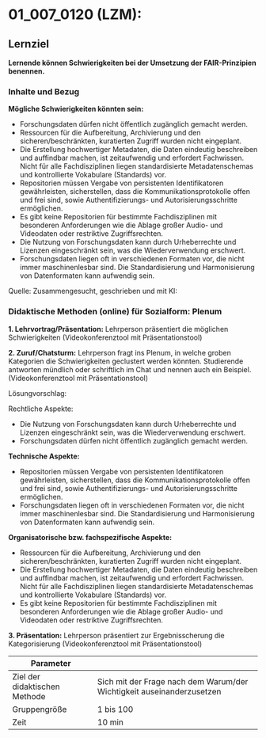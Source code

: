 <!--
author: Anne Voigt
email:    
version:  v1
language: DE
icon:     
link:     
comment:  OER.net FDM-Basiskurs
-->

# 01_007_0120 (LZM): 

## Lernziel

**Lernende können Schwierigkeiten bei der Umsetzung der FAIR-Prinzipien benennen.**

### Inhalte und Bezug 

**Mögliche Schwierigkeiten könnten sein:** 

* Forschungsdaten dürfen nicht öffentlich zugänglich gemacht werden. 
* Ressourcen für die Aufbereitung, Archivierung und den sicheren/beschränkten, kuratierten Zugriff wurden nicht eingeplant. 
* Die Erstellung hochwertiger Metadaten, die Daten eindeutig beschreiben und auffindbar machen, ist zeitaufwendig und erfordert Fachwissen. Nicht für alle Fachdisziplinen liegen standardisierte Metadatenschemas und kontrollierte Vokabulare (Standards) vor. 
* Repositorien müssen Vergabe von persistenten Identifikatoren gewährleisten, sicherstellen, dass die Kommunikationsprotokolle offen und frei sind, sowie Authentifizierungs- und Autorisierungsschritte ermöglichen. 
* Es gibt keine Repositorien für bestimmte Fachdisziplinen mit besonderen Anforderungen wie die Ablage großer Audio- und Videodaten oder restriktive Zugriffsrechten. 
*  Die Nutzung von Forschungsdaten kann durch Urheberrechte und Lizenzen eingeschränkt sein, was die Wiederverwendung erschwert. 
* Forschungsdaten liegen oft in verschiedenen Formaten vor, die nicht immer maschinenlesbar sind. Die Standardisierung und Harmonisierung von Datenformaten kann aufwendig sein. 

Quelle: Zusammengesucht, geschrieben und mit KI:


### Didaktische Methoden (online) für Sozialform: Plenum
**1. Lehrvortrag/Präsentation:** Lehrperson präsentiert die möglichen Schwierigkeiten (Videokonferenztool mit Präsentationstool)

**2. Zuruf/Chatsturm:** Lehrperson fragt ins Plenum, in welche groben Kategorien die Schwierigkeiten geclustert werden könnten. Studierende antworten mündlich oder schriftlich im Chat und nennen auch ein Beispiel.(Videokonferenztool mit Präsentationstool)

Lösungvorschlag: 

Rechtliche Aspekte:
* Die Nutzung von Forschungsdaten kann durch Urheberrechte und Lizenzen eingeschränkt sein, was die Wiederverwendung erschwert.
* Forschungsdaten dürfen nicht öffentlich zugänglich gemacht werden. 

**Technische Aspekte:**
* Repositorien müssen Vergabe von persistenten Identifikatoren gewährleisten, sicherstellen, dass die Kommunikationsprotokolle offen und frei sind, sowie Authentifizierungs- und Autorisierungsschritte ermöglichen.
* Forschungsdaten liegen oft in verschiedenen Formaten vor, die nicht immer maschinenlesbar sind. Die Standardisierung und Harmonisierung von Datenformaten kann aufwendig sein.
  
**Organisatorische bzw. fachspezifische Aspekte:**
* Ressourcen für die Aufbereitung, Archivierung und den sicheren/beschränkten, kuratierten Zugriff wurden nicht eingeplant. 
* Die Erstellung hochwertiger Metadaten, die Daten eindeutig beschreiben und auffindbar machen, ist zeitaufwendig und erfordert Fachwissen. Nicht für alle Fachdisziplinen liegen standardisierte Metadatenschemas und kontrollierte Vokabulare (Standards) vor. 
* Es gibt keine Repositorien für bestimmte Fachdisziplinen mit besonderen Anforderungen wie die Ablage großer Audio- und Videodaten oder restriktive Zugriffsrechten.

**3. Präsentation:** Lehrperson präsentiert zur Ergebnisscherung die Kategorisierung (Videokonferenztool mit Präsentationstool)


| Parameter                         |          |
| -----------------------------     | -------- |
| Ziel der didaktischen Methode     | Sich mit der Frage nach dem Warum/der Wichtigkeit auseinanderzusetzen  |
| Gruppengröße                      | 1 bis 100 |
| Zeit                              | 10 min |




